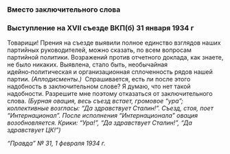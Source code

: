 ### Вместо заключительного слова
### Выступление на XVII съезде ВКП(б) 31 января 1934 г

Товарищи! Прения на съезде выявили полное единство взглядов наших партийных руководителей, можно сказать, по всем вопросам партийной политики. Возражений против отчетного доклада, как знаете, не было никаких. Выявлена, стало быть, необычайная идейно‑политическая и организационная сплоченность рядов нашей партии. _(Аплодисменты.)_  Спрашивается, есть ли после этого надобность в заключительном слове? Я думаю, что нет такой надобности. Разрешите мне поэтому отказаться от заключительного слова. _(Бурная овация, весь съезд встает, громовое “ура”; коллективные возгласы: “Да здравствует Сталин!”. Съезд, стоя, поет “Интернационал”. После исполнения “Интернационала” овация возобновляется. Крики: “Ура!”, “Да здравствует Сталин!”, “Да здравствует ЦК!”)_

_“Правда” № 31, 1 февраля 1934 г._